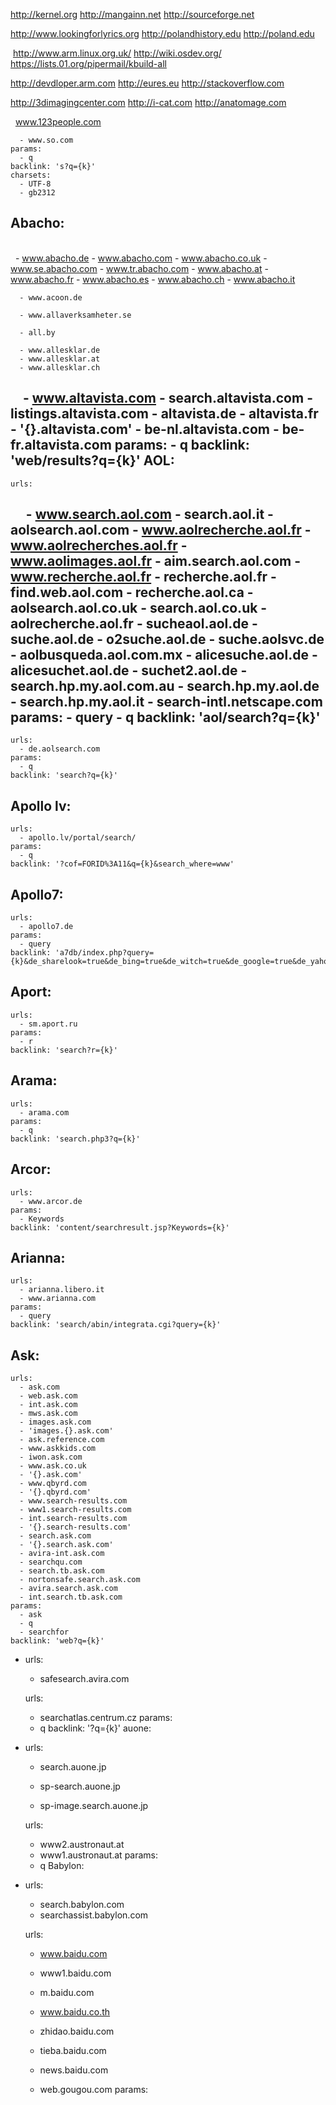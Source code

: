 http://kernel.org http://mangainn.net http://sourceforge.net 

http://www.lookingforlyrics.org http://polandhistory.edu http://poland.edu

 http://www.arm.linux.org.uk/ http://wiki.osdev.org/ https://lists.01.org/pipermail/kbuild-all
 
 http://devdloper.arm.com http://eures.eu http://stackoverflow.com
 
 http://3dimagingcenter.com http://i-cat.com http://anatomage.com
 
 
    www.123people.com

      - www.so.com
    params:
      - q
    backlink: 's?q={k}'
    charsets:
      - UTF-8
      - gb2312
Abacho:
  - 
    
   - www.abacho.de
      - www.abacho.com
      - www.abacho.co.uk
      - www.se.abacho.com
      - www.tr.abacho.com
      - www.abacho.at
      - www.abacho.fr
      - www.abacho.es
      - www.abacho.ch
      - www.abacho.it
    
      - www.acoon.de

      - www.allaverksamheter.se
   
      - all.by
    
      - www.allesklar.de
      - www.allesklar.at
      - www.allesklar.ch
    
   
   - www.altavista.com
      - search.altavista.com
      - listings.altavista.com
      - altavista.de
      - altavista.fr
      - '{}.altavista.com'
      - be-nl.altavista.com
      - be-fr.altavista.com
    params:
      - q
    backlink: 'web/results?q={k}'
AOL:
  - 
    urls:
      - www.search.aol.com
      - search.aol.it
      - aolsearch.aol.com
      - www.aolrecherche.aol.fr
      - www.aolrecherches.aol.fr
      - www.aolimages.aol.fr
      - aim.search.aol.com
      - www.recherche.aol.fr
      - recherche.aol.fr
      - find.web.aol.com
      - recherche.aol.ca
      - aolsearch.aol.co.uk
      - search.aol.co.uk
      - aolrecherche.aol.fr
      - sucheaol.aol.de
      - suche.aol.de
      - o2suche.aol.de
      - suche.aolsvc.de
      - aolbusqueda.aol.com.mx
      - alicesuche.aol.de
      - alicesuchet.aol.de
      - suchet2.aol.de
      - search.hp.my.aol.com.au
      - search.hp.my.aol.de
      - search.hp.my.aol.it
      - search-intl.netscape.com
    params:
      - query
      - q
    backlink: 'aol/search?q={k}'
  - 
    urls:
      - de.aolsearch.com
    params:
      - q
    backlink: 'search?q={k}'
Apollo lv:
  - 
    urls:
      - apollo.lv/portal/search/
    params:
      - q
    backlink: '?cof=FORID%3A11&q={k}&search_where=www'
Apollo7:
  - 
    urls:
      - apollo7.de
    params:
      - query
    backlink: 'a7db/index.php?query={k}&de_sharelook=true&de_bing=true&de_witch=true&de_google=true&de_yahoo=true&de_lycos=true'
Aport:
  - 
    urls:
      - sm.aport.ru
    params:
      - r
    backlink: 'search?r={k}'
Arama:
  - 
    urls:
      - arama.com
    params:
      - q
    backlink: 'search.php3?q={k}'
Arcor:
  - 
    urls:
      - www.arcor.de
    params:
      - Keywords
    backlink: 'content/searchresult.jsp?Keywords={k}'
Arianna:
  - 
    urls:
      - arianna.libero.it
      - www.arianna.com
    params:
      - query
    backlink: 'search/abin/integrata.cgi?query={k}'
Ask:
  - 
    urls:
      - ask.com
      - web.ask.com
      - int.ask.com
      - mws.ask.com
      - images.ask.com
      - 'images.{}.ask.com'
      - ask.reference.com
      - www.askkids.com
      - iwon.ask.com
      - www.ask.co.uk
      - '{}.ask.com'
      - www.qbyrd.com
      - '{}.qbyrd.com'
      - www.search-results.com
      - www1.search-results.com
      - int.search-results.com
      - '{}.search-results.com'
      - search.ask.com
      - '{}.search.ask.com'
      - avira-int.ask.com
      - searchqu.com
      - search.tb.ask.com
      - nortonsafe.search.ask.com
      - avira.search.ask.com
      - int.search.tb.ask.com
    params:
      - ask
      - q
      - searchfor
    backlink: 'web?q={k}'
  - urls:
      - safesearch.avira.com
    
    urls:
      - searchatlas.centrum.cz
    params:
      - q
    backlink: '?q={k}'
auone:
  - 
    urls:
      - search.auone.jp
      - sp-search.auone.jp
    
      - sp-image.search.auone.jp
    
    urls:
      - www2.austronaut.at
      - www1.austronaut.at
    params:
      - q
Babylon:
  - 
    urls:
      - search.babylon.com
      - searchassist.babylon.com
  
    urls:
      - www.baidu.com
      - www1.baidu.com
      - m.baidu.com
      - www.baidu.co.th
      - zhidao.baidu.com
      - tieba.baidu.com
      - news.baidu.com
    
      - web.gougou.com
    params:
